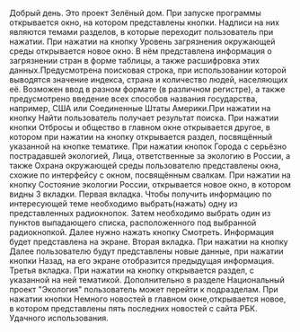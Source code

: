 ﻿Добрый день. Это проект Зелёный дом.
При запуске программы открывается окно, на котором представлены кнопки. Надписи на них являются темами разделов, в которые переходит пользователь при нажатии.
При нажатии на кнопку Уровень загрязнения окружающей среды открывается новое окно. 
В нём представлена информация о загрязнении стран в форме таблицы, а также расшифровка этих данных.Предусмотрена поисковая строка, при использовании которой выводятся значение индекса,
страна и количество людей, населяющих её. Возможен ввод в разном формате (в различном регистре), а также предусмотрено введение всех способов названия государства, например, США или
Соединенные Штаты Америки.При нажатии на кнопку Найти пользователь получает результат поиска.
При нажатии кнопки Отбросы и общество в главном окне открывается другое, в котором при нажатии на кнопку открывается раздел, посвящённый указанной на кнопке тематике. 
При нажатии кнопок Города с серьёзно пострадавшей экологией, Лица, ответственные за экологию в России, а также Охрана окружающей среды пользователю представлены окна, схожие по интерфейсу
с окном, посвящённым свалкам.
При нажатии на кнопку Состояние экологии России, открывается новое окно, в котором видны 3 вкладки.
Первая вкладка. Чтобы получить информацию по интересующей теме необходимо выбрать(нажать) одну из представленных радиокнопок. Затем необходимо выбрать один из пунктов выпадающего списка,
расположенного под выбранной радиокнопкой. Далее нужно нажать кнопку Смотреть. Информация будет представлена на экране.
Вторая вкладка. При нажатии на кнопку Далее пользователю будут представлены новые данные, при нажатии кнопки Назад, на его экране отобразится предыдущая информация.
Третья вкладка. При нажатии на кнопку открывается раздел, с указанной на ней тематикой. Дополнительно в разделе Национальный проект "Экология" пользователь может перейти к подразделам.
При нажатии кнопки Немного новостей в главном окне,открывается новое, в котором представлены пять последних новостей с сайта РБК.
Удачного использования.